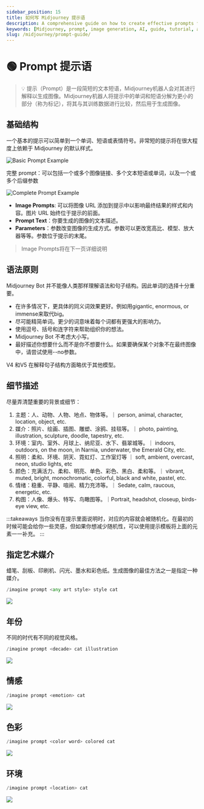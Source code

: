 ```yaml
---
sidebar_position: 15
title: 如何写 Midjourney 提示语
description: A comprehensive guide on how to create effective prompts for generating images with Midjourney.
keywords: [Midjourney, prompt, image generation, AI, guide, tutorial, art]
slug: /midjourney/prompt-guide/
---
```

# 🟢 Prompt 提示语

> 💡 提示（Prompt）是一段简短的文本短语，Midjourney机器人会对其进行解释以生成图像。Midjourney机器人将提示中的单词和短语分解为更小的部分（称为标记），将其与其训练数据进行比较，然后用于生成图像。

## 基础结构

一个基本的提示可以简单到一个单词、短语或表情符号。非常短的提示将在很大程度上依赖于 Midjourney 的默认样式。

![Basic Prompt Example](https://cdn.jsdelivr.net/gh/donttal/imgbed/img/22199e1b8838f8aa638d244ebd650c71.png)

完整 prompt：可以包括一个或多个图像链接、多个文本短语或单词，以及一个或多个后缀参数

![Complete Prompt Example](https://cdn.jsdelivr.net/gh/donttal/imgbed/img/d26bd9bbc22ca67d681c0b74f41eec26.png)

- **Image Prompts**: 可以将图像 URL 添加到提示中以影响最终结果的样式和内容。图片 URL 始终位于提示的前面。
- **Prompt Text**：你要生成的图像的文本描述。
- **Parameters**：参数改变图像的生成方式。参数可以更改宽高比、模型、放大器等等。参数位于提示的末尾。

> Image Prompts将在下一页详细说明

## 语法原则

Midjourney Bot 并不能像人类那样理解语法和句子结构。因此单词的选择十分重要。

- 在许多情况下，更具体的同义词效果更好。例如用gigantic, enormous, or immense来取代big。
- 尽可能精简单词。更少的词意味着每个词都有更强大的影响力。
- 使用逗号、括号和连字符来帮助组织你的想法。
- Midjourney Bot 不考虑大小写。
- 最好描述你想要什么而不是你不想要什么。如果要确保某个对象不在最终图像中，请尝试使用--no参数。

V4 和V5 在解释句子结构方面略优于其他模型。

## 细节描述

尽量弄清楚重要的背景或细节：

1. 主题：人、动物、人物、地点、物体等。｜ person, animal, character, location, object, etc.
2. 媒介：照片、绘画、插图、雕塑、涂鸦、挂毯等。｜ photo, painting, illustration, sculpture, doodle, tapestry, etc.
3. 环境：室内、室外、月球上、纳尼亚、水下、翡翠城等。｜ indoors, outdoors, on the moon, in Narnia, underwater, the Emerald City, etc.
4. 照明：柔和、环境、阴天、霓虹灯、工作室灯等 ｜ soft, ambient, overcast, neon, studio lights, etc
5. 颜色：充满活力、柔和、明亮、单色、彩色、黑白、柔和等。｜ vibrant, muted, bright, monochromatic, colorful, black and white, pastel, etc.
6. 情绪：稳重、平静、喧闹、精力充沛等。｜ Sedate, calm, raucous, energetic, etc.
7. 构图：人像、爆头、特写、鸟瞰图等。｜Portrait, headshot, closeup, birds-eye view, etc.

:::takeaways
当你没有在提示里面说明时，对应的内容就会被随机化。在最初的时候可能会给你一些灵感，但如果你想减少随机性，可以使用提示模板将上面的元素一一补充。
:::

## 指定艺术媒介

蜡笔、刮板、印刷机、闪光、墨水和彩色纸。生成图像的最佳方法之一是指定一种媒介。

```python
/imagine prompt <any art style> style cat
```

![](https://cdn.jsdelivr.net/gh/donttal/imgbed/img/1dffe168b3771147b9ca67e1161b51cd.png)

## 年份

不同的时代有不同的视觉风格。

```python
/imagine prompt <decade> cat illustration
```

![](https://cdn.jsdelivr.net/gh/donttal/imgbed/img/ac4a7dae7cb2e2ba80e19075fed9e568.png)

## 情感

```python
/imagine prompt <emotion> cat
```

![](https://cdn.jsdelivr.net/gh/donttal/imgbed/img/049f4cddf1f43a28a21b4121e50cb8dc.png)

## 色彩

```python
/imagine prompt <color word> colored cat
```

![](https://cdn.jsdelivr.net/gh/donttal/imgbed/img/e5c21df2d4f505306ff2a93f41238e8a.png)

## 环境

```python
/imagine prompt <location> cat
```

![](https://cdn.jsdelivr.net/gh/donttal/imgbed/img/078288fc01fda81aeb9428b7ffcdd555.png)